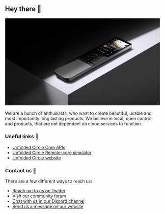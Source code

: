 ## Hey there 👋

![Remote Two](https://github.com/unfoldedcircle/.github/blob/69cb01a8076d95d6beb007a4f276c52c539525bc/profile/img/remote-two.jpg)

We are a bunch of enthusiasts, who want to create beautiful, usable and most importantly long lasting products. We believe in local, open control and products, that are not dependent on cloud services to function.

### Useful links :link:

-   [Unfolded Circle Core APIs](https://github.com/unfoldedcircle/core-api)
-   [Unfolded Circle Remote-core simulator](https://github.com/unfoldedcircle/core-simulator)
-   [Unfolded Circle website](https://unfoldedcircle.com)

### Contact us :speech_balloon:

There are a few different ways to reach us:

-   [Reach out to us on Twitter](https://twitter.com/unfoldedcircle)
-   [Visit our community forum](http://unfolded.community/)
-   [Chat with us in our Discord channel](http://unfolded.chat/)
-   [Send us a message on our website](https://unfoldedcircle.com/contact)
